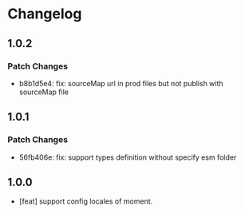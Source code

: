 # Changelog

## 1.0.2

### Patch Changes

- b8b1d5e4: fix: sourceMap url in prod files but not publish with sourceMap file

## 1.0.1

### Patch Changes

- 56fb406e: fix: support types definition without specify esm folder

## 1.0.0

- [feat] support config locales of moment.
